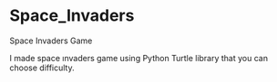 # Space_Invaders
Space Invaders Game

I made space ınvaders game using Python Turtle library that you can choose difficulty.
